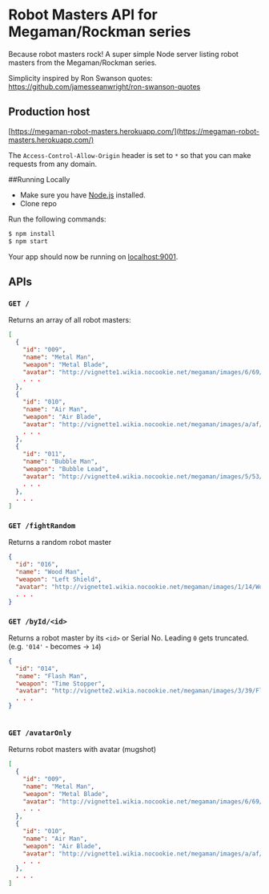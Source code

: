 # Robot Masters API for Megaman/Rockman series
Because robot masters rock! A super simple Node server listing robot masters from the Megaman/Rockman series.

Simplicity inspired by Ron Swanson quotes:
https://github.com/jamesseanwright/ron-swanson-quotes

## Production host
[https://megaman-robot-masters.herokuapp.com/](https://megaman-robot-masters.herokuapp.com/)

The `Access-Control-Allow-Origin` header is set to `*` so that you can make requests from any domain.

##Running Locally
* Make sure you have [Node.js](http://nodejs.org) installed.
* Clone repo

Run the following commands:

```sh
$ npm install
$ npm start
```

Your app should now be running on [localhost:9001](http://localhost:9001/).

## APIs

### `GET /`
Returns an array of all robot masters:
```json
[
  {
    "id": "009",
    "name": "Metal Man",
    "weapon": "Metal Blade",
    "avatar": "http://vignette1.wikia.nocookie.net/megaman/images/6/69/Metalmugshot.png",
    . . .
  },
  {
    "id": "010",
    "name": "Air Man",
    "weapon": "Air Blade",
    "avatar": "http://vignette1.wikia.nocookie.net/megaman/images/a/af/Airmugshot.png",
    . . .
  },
  {
    "id": "011",
    "name": "Bubble Man",
    "weapon": "Bubble Lead",
    "avatar": "http://vignette4.wikia.nocookie.net/megaman/images/5/53/Bubblemugshot.png",
    . . .
  },
  . . .
]
```
### `GET /fightRandom`
Returns a random robot master 
```json
{
  "id": "016",
  "name": "Wood Man",
  "weapon": "Left Shield",
  "avatar": "http://vignette1.wikia.nocookie.net/megaman/images/1/14/Woodmugshot.png",
  . . .
}
```

### `GET /byId/<id>`
Returns a robot master by its `<id>` or Serial No. Leading `0` gets truncated. (e.g. `'014'` - becomes -> `14`)
```json
{
  "id": "014",
  "name": "Flash Man",
  "weapon": "Time Stopper",
  "avatar": "http://vignette2.wikia.nocookie.net/megaman/images/3/39/Flashmugshot.png",
  . . .
}
    
```
### `GET /avatarOnly`
Returns robot masters with avatar (mugshot)
```json
[
  {
    "id": "009",
    "name": "Metal Man",
    "weapon": "Metal Blade",
    "avatar": "http://vignette1.wikia.nocookie.net/megaman/images/6/69/Metalmugshot.png",
    . . .
  },
  {
    "id": "010",
    "name": "Air Man",
    "weapon": "Air Blade",
    "avatar": "http://vignette1.wikia.nocookie.net/megaman/images/a/af/Airmugshot.png",
    . . .
  },
  . . .
]
```